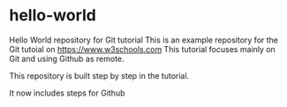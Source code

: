 # hello-world
Hello World repository for Git tutorial
This is an example repository for the Git tutoial on https://www.w3schools.com
This tutorial focuses mainly on Git and using Github as remote.

This repository is built step by step in the tutorial.

It now includes steps for Github
